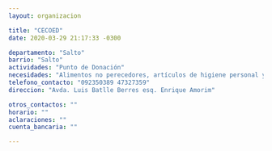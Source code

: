 ```yaml
---
layout: organizacion

title: "CECOED"
date: 2020-03-29 21:17:33 -0300

departamento: "Salto"
barrio: "Salto"
actividades: "Punto de Donación"
necesidades: "Alimentos no perecedores, artículos de higiene personal y ambiental, pañales de adultos/as y niños/as"
telefono_contacto: "092350389 47327359"
direccion: "Avda. Luis Batlle Berres esq. Enrique Amorim"

otros_contactos: ""
horario: ""
aclaraciones: ""
cuenta_bancaria: ""

---
```

